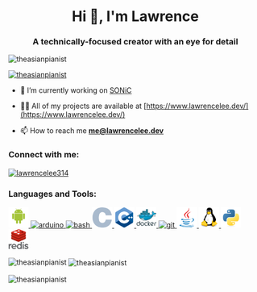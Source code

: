 <h1 align="center">Hi 👋, I'm Lawrence</h1>
<h3 align="center">A technically-focused creator with an eye for detail</h3>

<p align="left"> <img src="https://komarev.com/ghpvc/?username=theasianpianist&label=Profile%20views&color=0e75b6&style=flat" alt="theasianpianist" /> </p>

<p align="left"> <a href="https://github.com/ryo-ma/github-profile-trophy"><img src="https://github-profile-trophy.vercel.app/?username=theasianpianist&theme=onedark" alt="theasianpianist" /></a> </p>

- 🔭 I’m currently working on [SONiC](https://azure.github.io/SONiC/)

- 👨‍💻 All of my projects are available at [https://www.lawrencelee.dev/](https://www.lawrencelee.dev/)

- 📫 How to reach me **me@lawrencelee.dev**

<h3 align="left">Connect with me:</h3>
<p align="left">
<a href="https://linkedin.com/in/lawrencelee314" target="blank"><img align="center" src="https://content.linkedin.com/content/dam/me/business/en-us/amp/brand-site/v2/bg/LI-Bug.svg.original.svg" alt="lawrencelee314" height="30" width="40" /></a>
</p>

<h3 align="left">Languages and Tools:</h3>
<p align="left"> <a href="https://developer.android.com" target="_blank"> <img src="https://raw.githubusercontent.com/devicons/devicon/master/icons/android/android-original-wordmark.svg" alt="android" width="40" height="40"/> </a> <a href="https://www.arduino.cc/" target="_blank"> <img src="https://cdn.worldvectorlogo.com/logos/arduino-1.svg" alt="arduino" width="40" height="40"/> </a> <a href="https://www.gnu.org/software/bash/" target="_blank"> <img src="https://www.vectorlogo.zone/logos/gnu_bash/gnu_bash-icon.svg" alt="bash" width="40" height="40"/> </a> <a href="https://www.cprogramming.com/" target="_blank"> <img src="https://raw.githubusercontent.com/devicons/devicon/master/icons/c/c-original.svg" alt="c" width="40" height="40"/> </a> <a href="https://www.w3schools.com/cpp/" target="_blank"> <img src="https://raw.githubusercontent.com/devicons/devicon/master/icons/cplusplus/cplusplus-original.svg" alt="cplusplus" width="40" height="40"/> </a> <a href="https://www.docker.com/" target="_blank"> <img src="https://raw.githubusercontent.com/devicons/devicon/master/icons/docker/docker-original-wordmark.svg" alt="docker" width="40" height="40"/> </a> <a href="https://git-scm.com/" target="_blank"> <img src="https://www.vectorlogo.zone/logos/git-scm/git-scm-icon.svg" alt="git" width="40" height="40"/> </a> <a href="https://www.java.com" target="_blank"> <img src="https://raw.githubusercontent.com/devicons/devicon/master/icons/java/java-original.svg" alt="java" width="40" height="40"/> </a> <a href="https://www.linux.org/" target="_blank"> <img src="https://raw.githubusercontent.com/devicons/devicon/master/icons/linux/linux-original.svg" alt="linux" width="40" height="40"/> </a> <a href="https://www.python.org" target="_blank"> <img src="https://raw.githubusercontent.com/devicons/devicon/master/icons/python/python-original.svg" alt="python" width="40" height="40"/> </a> <a href="https://redis.io" target="_blank"> <img src="https://raw.githubusercontent.com/devicons/devicon/master/icons/redis/redis-original-wordmark.svg" alt="redis" width="40" height="40"/> </a> </p>

<p><img align="left" src="https://github-readme-stats.vercel.app/api/top-langs?username=theasianpianist&show_icons=true&locale=en&layout=compact" alt="theasianpianist" /></p>

<p>&nbsp;<img align="center" src="https://github-readme-stats.vercel.app/api?username=theasianpianist&show_icons=true&locale=en" alt="theasianpianist" /></p>

<p><img align="center" src="https://github-readme-streak-stats.herokuapp.com/?user=theasianpianist&" alt="theasianpianist" /></p>
